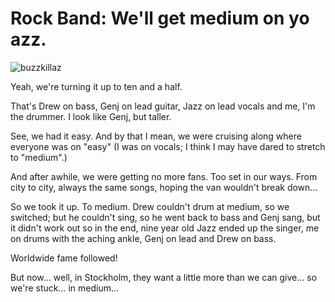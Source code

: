 # Rock Band: We'll get medium on yo azz.

![buzzkillaz](http://westkarana.com/wp-content/uploads/2007/11/buzzkillaz.jpg)

Yeah, we're turning it up to ten and a half.

That's Drew on bass, Genj on lead guitar, Jazz on lead vocals and me, I'm the drummer. I look like Genj, but taller.

See, we had it easy. And by that I mean, we were cruising along where everyone was on "easy" (I was on vocals; I think I may have dared to stretch to "medium".)

And after awhile, we were getting no more fans. Too set in our ways. From city to city, always the same songs, hoping the van wouldn't break down...

So we took it up. To medium. Drew couldn't drum at medium, so we switched; but he couldn't sing, so he went back to bass and Genj sang, but it didn't work out so in the end, nine year old Jazz ended up the singer, me on drums with the aching ankle, Genj on lead and Drew on bass.

Worldwide fame followed!

But now... well, in Stockholm, they want a little more than we can give... so we're stuck... in medium...


